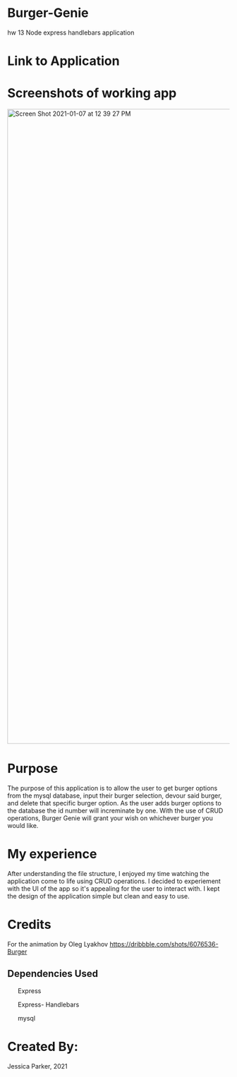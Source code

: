 # Burger-Genie
hw 13 Node express handlebars application

# Link to Application


# Screenshots of working app
<img width="1440" alt="Screen Shot 2021-01-07 at 12 39 27 PM" src="https://user-images.githubusercontent.com/68556793/103932777-f7cce580-50e7-11eb-881d-0462b3cf128f.png">


# Purpose
The purpose of this application is to allow the user to get burger options from the mysql database, input their burger selection, devour said burger, and delete that specific burger option. As the user adds burger options to the database the id number will increminate by one. With the use of CRUD operations, Burger Genie will grant your wish on whichever burger you would like. 

# My experience 
After understanding the file structure, I enjoyed my time watching the application come to life using CRUD operations. I decided to experiement with the UI of the app so it's appealing for the user to interact with. I kept the design of the application simple but clean and easy to use. 

# Credits
For the animation by Oleg Lyakhov
https://dribbble.com/shots/6076536-Burger

## Dependencies Used
<ul>Express</ul>
<ul>Express- Handlebars</ul>
<ul>mysql</ul>




# Created By:
Jessica Parker, 2021
